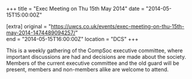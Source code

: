 +++
title = "Exec Meeting on Thu 15th May 2014"
date = "2014-05-15T15:00:00Z"

[extra]
original = "https://uwcs.co.uk/events/exec-meeting-on-thu-15th-may-2014-1474489094257/"    
end = "2014-05-15T16:00:00Z"
location = "DCS"
+++

This is a weekly gathering of the CompSoc executive committee, where important discussions are had and decisions are made about the society. Members of the current executive committee and the old guard will be present, members and non-members alike are welcome to attend.

